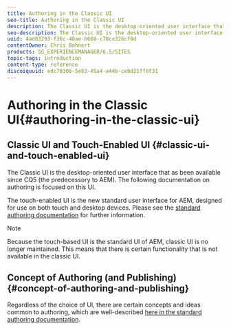 ```yaml
---
title: Authoring in the Classic UI
seo-title: Authoring in the Classic UI
description: The Classic UI is the desktop-oriented user interface that as been available since CQ5. The following documentation on authoring is focused on this UI. The touch-based UI is the new standard user interface for AEM, designed for use on both touch and desktop devices. Please see the standard authoring documentation for further information.
seo-description: The Classic UI is the desktop-oriented user interface that as been available since CQ5. The following documentation on authoring is focused on this UI. The touch-based UI is the new standard user interface for AEM, designed for use on both touch and desktop devices. Please see the standard authoring documentation for further information.
uuid: 4ad03293-f36c-40ae-b668-c78ce326cf0d
contentOwner: Chris Bohnert
products: SG_EXPERIENCEMANAGER/6.5/SITES
topic-tags: introduction
content-type: reference
discoiquuid: edc78306-5e83-45a4-a44b-ce0d21ff0f31
---
```


# Authoring in the Classic UI{#authoring-in-the-classic-ui}

## Classic UI and Touch-Enabled UI {#classic-ui-and-touch-enabled-ui}

The Classic UI is the desktop-oriented user interface that as been available since CQ5 (the predecessory to AEM). The following documentation on authoring is focused on this UI.

The touch-enabled UI is the new standard user interface for AEM, designed for use on both touch and desktop devices. Please see the [standard authoring documentation](/help/sites-authoring/author.md) for further information.

>[!NOTE]
>
>Because the touch-based UI is the standard UI of AEM, classic UI is no longer maintained. This means that there is certain functionality that is not available in the classic UI.

## Concept of Authoring (and Publishing) {#concept-of-authoring-and-publishing}

Regardless of the choice of UI, there are certain concepts and ideas common to authoring, which are well-described [here in the standard authoring documentation](/help/sites-authoring/author.md#concept-of-authoring-and-publishing).
